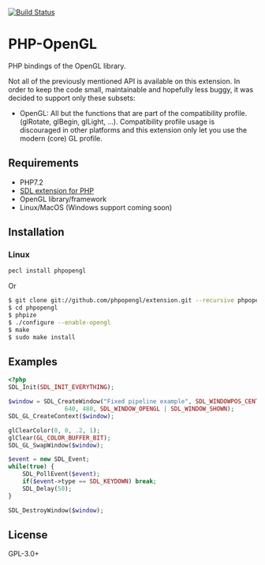 [![Build Status](https://travis-ci.org/Ponup/php-opengl.svg?branch=master)](https://travis-ci.org/Ponup/php-opengl)

# PHP-OpenGL

PHP bindings of the OpenGL library.

Not all of the previously mentioned API is available on this extension. In order to keep the code small, maintainable and hopefully less buggy, it was decided to support only these subsets:

- OpenGL: All but the functions that are part of the compatibility profile. (glRotate, glBegin, glLight, ...). Compatibility profile usage is discouraged in other platforms and this extension only let you use the modern (core) GL profile. 

## Requirements

- PHP7.2
- [SDL extension for PHP](https://github.com/Ponup/phpsdl)
- OpenGL library/framework
- Linux/MacOS (Windows support coming soon)

## Installation

### Linux

```bash
pecl install phpopengl
```

Or

```bash
$ git clone git://github.com/phpopengl/extension.git --recursive phpopengl
$ cd phpopengl
$ phpize
$ ./configure --enable-opengl
$ make
$ sudo make install
```

## Examples

```php
<?php
SDL_Init(SDL_INIT_EVERYTHING);

$window = SDL_CreateWindow("Fixed pipeline example", SDL_WINDOWPOS_CENTERED, SDL_WINDOWPOS_CENTERED,                
                640, 480, SDL_WINDOW_OPENGL | SDL_WINDOW_SHOWN);                                                                                               
SDL_GL_CreateContext($window);    

glClearColor(0, 0, .2, 1); 
glClear(GL_COLOR_BUFFER_BIT);
SDL_GL_SwapWindow($window);

$event = new SDL_Event;
while(true) {
	SDL_PollEvent($event);
	if($event->type == SDL_KEYDOWN) break;
	SDL_Delay(50);
}

SDL_DestroyWindow($window);
```

## License

GPL-3.0+

